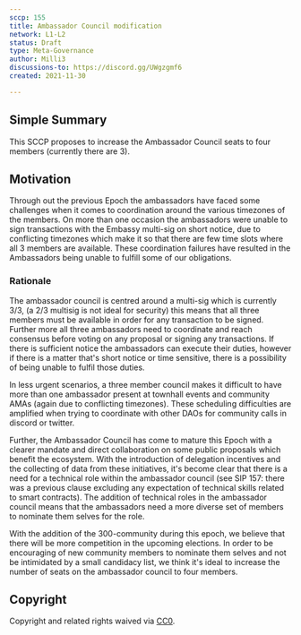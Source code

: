 ```yaml
---
sccp: 155
title: Ambassador Council modification
network: L1-L2
status: Draft
type: Meta-Governance
author: Milli3
discussions-to: https://discord.gg/UWgzgmf6
created: 2021-11-30

---
```



## Simple Summary

This SCCP proposes to increase the Ambassador Council seats to four members (currently there are 3). 

## Motivation

Through out the previous Epoch the ambassadors have faced some challenges when it comes to coordination around the various timezones of the members. On more than one occasion the ambassadors were unable to sign transactions with the Embassy multi-sig on short notice, due to conflicting timezones which make it so that there are few time slots where all 3 members are available. These coordination failures have resulted in the Ambassadors being unable to fulfill some of our obligations.

### Rationale

The ambassador council is centred around a multi-sig which is currently 3/3, (a 2/3 multisig is not ideal for security) this means that all three members must be available in order for any transaction to be signed. Further more all three ambassadors need to coordinate and reach consensus before voting on any proposal or signing any transactions. If there is sufficient notice the ambassadors can execute their duties, however if there is a matter that's short notice or time 
sensitive, there is a possibility of being unable to fulfil those duties.

In less urgent scenarios, a three member council makes it difficult to have more than one ambassador present at townhall events and community AMAs (again due to conflicting timezones). These scheduling difficulties are amplified when trying to coordinate with other DAOs for community calls in discord or twitter. 

Further, the Ambassador Council has come to mature this Epoch with a clearer mandate and direct collaboration on some public proposals which benefit the ecosystem. With the introduction of delegation incentives and the collecting of data from these initiatives, it's become clear that there is a need for a technical role within the ambassador council (see SIP 157: there was a previous clause excluding any expectation of technical skills related to smart contracts). The addition 
of technical roles in the ambassador council means that the ambassadors need a more diverse set of members to nominate them selves for the role. 

With the addition of the 300-community during this epoch, we believe that there will be more competition in the upcoming elections. In order to be encouraging of new community members to nominate them selves and not be intimidated by a small candidacy list, we think it's ideal to increase the number of seats on the ambassador council to four members.



## Copyright

Copyright and related rights waived via [CC0](https://creativecommons.org/publicdomain/zero/1.0/).
